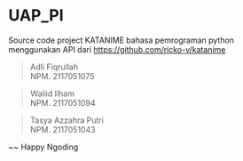 # UAP_PI
Source code project KATANIME bahasa pemrograman python menggunakan API 
dari https://github.com/ricko-v/katanime

 > Adli Fiqrullah   
   NPM. 2117051075
 
 > Waliid Ilham    
   NPM. 2117051094

 > Tasya Azzahra Putri       
   NPM. 2117051043

~~ Happy Ngoding
